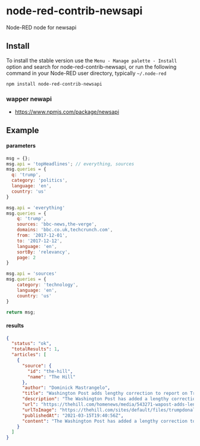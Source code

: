 node-red-contrib-newsapi
================

Node-RED node for newsapi



## Install

To install the stable version use the `Menu - Manage palette - Install`
option and search for node-red-contrib-newsapi, or run the following
command in your Node-RED user directory, typically `~/.node-red`

    npm install node-red-contrib-newsapi

### wapper newapi
- https://www.npmjs.com/package/newsapi

## Example

#### parameters

```javascript
msg = {};
msg.api = 'topHeadlines'; // everything, sources
msg.queries = {
  q: 'trump',
  category: 'politics',
  language: 'en',
  country: 'us'
}

msg.api = 'everything'
msg.queries = {
    q: 'trump',
    sources: 'bbc-news,the-verge',
    domains: 'bbc.co.uk,techcrunch.com',
    from: '2017-12-01',
    to: '2017-12-12',
    language: 'en',
    sortBy: 'relevancy',
    page: 2
}

msg.api = 'sources'
msg.queries = {
    category: 'technology',
    language: 'en',
    country: 'us'
}

return msg;
```

#### results
```json
{
  "status": "ok",
  "totalResults": 1,
  "articles": [
    {
      "source": {
        "id": "the-hill",
        "name": "The Hill"
      },
      "author": "Dominick Mastrangelo",
      "title": "Washington Post adds lengthy correction to report on Trump call with Georgia elections investigator | TheHill - The Hill",
      "description": "The Washington Post has added a lengthy correction to a bombshell report from early Jan...",
      "url": "https://thehill.com/homenews/media/543271-wapost-adds-lengthy-correction-to-story-on-trump-georgia-call",
      "urlToImage": "https://thehill.com/sites/default/files/trumpdonald_raffenspergerbrad_010420getty_split.jpg",
      "publishedAt": "2021-03-15T19:40:56Z",
      "content": "The Washington Post has added a lengthy correction to a bombshell report from early January that had said then-President TrumpDonald TrumpThe Hill's Morning Report - Presented by Facebook - Biden to … [+2353 chars]"
    }
  ]
}

```
